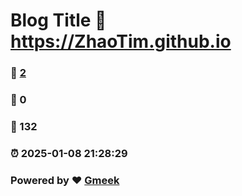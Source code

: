 # Blog Title :link: https://ZhaoTim.github.io 
### :page_facing_up: [2](https://ZhaoTim.github.io/tag.html) 
### :speech_balloon: 0 
### :hibiscus: 132 
### :alarm_clock: 2025-01-08 21:28:29 
### Powered by :heart: [Gmeek](https://github.com/Meekdai/Gmeek)
